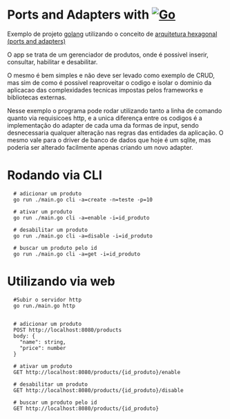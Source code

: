 # Ports and Adapters with [![Go](https://img.shields.io/badge/--00ADD8?logo=go&logoColor=ffffff)](https://golang.org/)

Exemplo de projeto [golang](https://go.dev) utilizando o conceito de [arquitetura hexagonal (ports and adapters)](https://alistair.cockburn.us/hexagonal-architecture/)

O app se trata de um gerenciador de produtos, onde é possivel inserir, consultar, habilitar e desabilitar. 

O mesmo é bem simples e não deve ser levado como exemplo de CRUD, mas sim de como é possivel reaproveitar o codigo e isolar o dominio da aplicacao das complexidades tecnicas impostas pelos frameworks e bibliotecas externas. 

Nesse exemplo o programa pode rodar utilizando tanto a linha de comando quanto via requisicoes http, e a unica diferença entre os codigos é a implementação do adapter de cada uma da formas de input, sendo desnecessaria qualquer alteração nas regras das entidades da aplicação. O mesmo vale para o driver de banco de dados que hoje é um sqlite, mas poderia ser alterado facilmente apenas criando um novo adapter.


# Rodando via CLI 
``` 
  # adicionar um produto
  go run ./main.go cli -a=create -n=teste -p=10

  # ativar um produto
  go run ./main.go cli -a=enable -i=id_produto
  
  # desabilitar um produto
  go run ./main.go cli -a=disable -i=id_produto

  # buscar um produto pelo id
  go run ./main.go cli -a=get -i=id_produto
``` 

# Utilizando via web 
``` 
  #Subir o servidor http
  go run./main.go http


  # adicionar um produto
  POST http://localhost:8080/products 
  body: {
    "name": string,
    "price": number
  }

  # ativar um produto
  GET http://localhost:8080/products/{id_produto}/enable
  
  # desabilitar um produto
  GET http://localhost:8080/products/{id_produto}/disable

  # buscar um produto pelo id
  GET http://localhost:8080/products/{id_produto}
``` 
